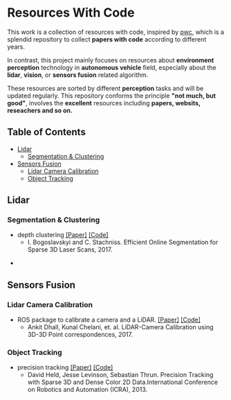 # Resources With Code

This work is a collection of resources with code, inspired by [pwc](https://github.com/zziz/pwc), which is a splendid repository to collect  **papers with code** according to different years. 

In contrast, this project mainly focuses on resources about **environment perception**  technology in  **autonomous vehicle** field, especially about the **lidar**, **vision**, or **sensors fusion** related algorithm.

These resources are sorted by different **perception** tasks and will be updated regularly. This repository conforms the principle **"not much, but good"**, involves the **excellent** resources including **papers, websits, reseachers and so on.**

## Table of Contents
- [Lidar](#lidar)
  - [Segmentation & Clustering](#Segmentation-&-Clustering)
- [Sensors Fusion](#sensors-fusion)
  - [Lidar Camera Calibration](#Lidar-Camera-Calibration)
  - [Object Tracking](#Object-Tracking)

## Lidar

### Segmentation & Clustering
* depth clustering [[Paper]](http://www.ipb.uni-bonn.de/pdfs/bogoslavskyi16pfg.pdf) [[Code]](https://github.com/PRBonn/depth_clustering)
  * I. Bogoslavskyi and C. Stachniss. Efficient Online Segmentation for Sparse 3D Laser Scans, 2017.
- 
  

## Sensors Fusion

### Lidar Camera Calibration
- ROS package to calibrate a camera and a LiDAR. [[Paper]](http://arxiv.org/abs/1705.09785) [[Code]](https://github.com/ankitdhall/lidar_camera_calibration)
  * Ankit Dhall, Kunal Chelani, et. al. LiDAR-Camera Calibration using 3D-3D Point correspondences, 2017.

### Object Tracking
- precision tracking [[Paper]](http://driving.stanford.edu/papers/ICRA2013.pdf) [[Code]](https://github.com/davheld/precision-tracking)
  * David Held, Jesse Levinson, Sebastian Thrun. Precision Tracking with Sparse 3D and Dense Color 2D Data.International Conference on Robotics and Automation (ICRA), 2013.

